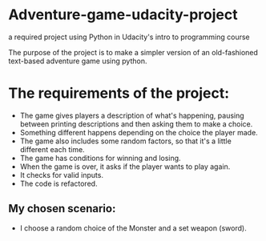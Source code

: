 # Adventure-game-udacity-project
a required project using Python in Udacity's intro to programming course

The purpose of the project is to make a simpler version of an old-fashioned text-based adventure game using python.


# **The requirements of the project:**

 - The game gives players a description of what's happening, pausing between printing descriptions and then asking them to make a choice.
-   Something different happens depending on the choice the player made.
-   The game also includes some random factors, so that it's a little different each time.
-   The game has conditions for winning and losing.
-   When the game is over, it asks if the player wants to play again.  
- It checks for valid inputs.
- The code is refactored.


## My chosen scenario:
- I choose a random choice of the Monster and a set weapon (sword).


